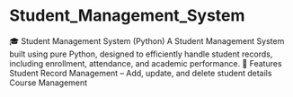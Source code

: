 # Student_Management_System
🎓 Student Management System (Python) A Student Management System built using pure Python, designed to efficiently handle student records, including enrollment, attendance, and academic performance.  🚀 Features Student Record Management – Add, update, and delete student details Course Management 
